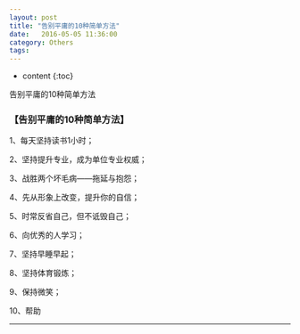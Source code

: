 ```yaml
---
layout: post
title: "告别平庸的10种简单方法"
date:   2016-05-05 11:36:00
category: Others
tags:
---
```


* content
{:toc}


告别平庸的10种简单方法





### 【告别平庸的10种简单方法】

1、每天坚持读书1小时；

2、坚持提升专业，成为单位专业权威；

3、战胜两个坏毛病——拖延与抱怨；

4、先从形象上改变，提升你的自信；

5、时常反省自己，但不诋毁自己；

6、向优秀的人学习；

7、坚持早睡早起；

8、坚持体育锻炼；

9、保持微笑；

10、帮助



---

